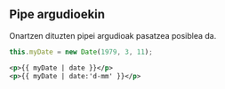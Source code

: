 ## Pipe argudioekin

Onartzen dituzten pipei argudioak pasatzea posiblea da.

```typescript
this.myDate = new Date(1979, 3, 11);
```

```xml
<p>{{ myDate | date }}</p>
<p>{{ myDate | date:'d-mm' }}</p>
```